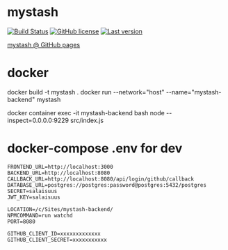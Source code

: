 mystash 
============

[![Build Status](https://travis-ci.com/lahdeero/mystash-backend.svg?branch=master)](https://travis-ci.com/lahdeero/mystash-backend)
[![GitHub license](	https://img.shields.io/github/license/lahdeero/mystash-backend.svg)](https://github.com/lahdeero/mystash-backend/blob/master/LICENSE)
[![Last version](https://img.shields.io/github/tag-date/lahdeero/mystash-backend.svg)](https://github.com/lahdeero/mystash-backend/blob/master/CHANGELOG.md)

[mystash @ GitHub pages](https://lahdeero.github.io/mystash-frontend/)


# docker

docker build -t mystash .
docker run --network="host" --name="mystash-backend" mystash

docker container exec -it mystash-backend bash
node --inspect=0.0.0.0:9229 src/index.js

# docker-compose .env for dev
```
FRONTEND_URL=http://localhost:3000
BACKEND_URL=http://localhost:8080
CALLBACK_URL=http://localhost:8080/api/login/github/callback
DATABASE_URL=postgres://postgres:password@postgres:5432/postgres
SECRET=salaisuus
JWT_KEY=salaisuus

LOCATION=/c/Sites/mystash-backend/
NPMCOMMAND=run watchd
PORT=8080

GITHUB_CLIENT_ID=xxxxxxxxxxxxx
GITHUB_CLIENT_SECRET=xxxxxxxxxxx
```
